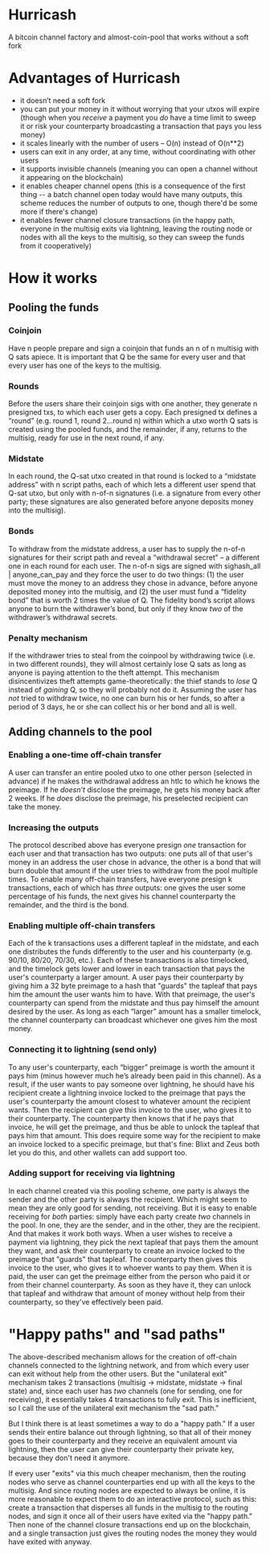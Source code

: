 # Hurricash
A bitcoin channel factory and almost-coin-pool that works without a soft fork

# Advantages of Hurricash

- it doesn’t need a soft fork
- you can put your money in it without worrying that your utxos will expire (though when you *receive* a payment you *do* have a time limit to sweep it or risk your counterparty broadcasting a transaction that pays you less money)
- it scales linearly with the number of users – O(n) instead of O(n**2)
- users can exit in any order, at any time, without coordinating with other users
- it supports invisible channels (meaning you can open a channel without it appearing on the blockchain)
- it enables cheaper channel opens (this is a consequence of the first thing -- a batch channel open today would have many outputs, this scheme reduces the number of outputs to one, though there'd be some more if there's change)
- it enables fewer channel closure transactions (in the happy path, everyone in the multisig exits via lightning, leaving the routing node or nodes with all the keys to the multisig, so they can sweep the funds from it cooperatively)

# How it works

## Pooling the funds

### Coinjoin

Have n people prepare and sign a coinjoin that funds an n of n multisig with Q sats apiece. It is important that Q be the same for every user and that every user has one of the keys to the multisig.

### Rounds

Before the users share their coinjoin sigs with one another, they generate n presigned txs, to which each user gets a copy. Each presigned tx defines a “round” (e.g. round 1, round 2...round n) within which a utxo worth Q sats is created using the pooled funds, and the remainder, if any, returns to the multisig, ready for use in the next round, if any.

### Midstate

In each round, the Q-sat utxo created in that round is locked to a “midstate address” with n script paths, each of which lets a different user spend that Q-sat utxo, but only with n-of-n signatures (i.e. a signature from every other party; these signatures are also generated before anyone deposits money into the multisig).

### Bonds

To withdraw from the midstate address, a user has to supply the n-of-n signatures for their script path and reveal a “withdrawal secret” – a different one in each round for each user. The n-of-n sigs are signed with sighash_all | anyone_can_pay and they force the user to do two things: (1) the user must move the money to an address they chose in advance, before anyone deposited money into the multisig, and (2) the user must fund a “fidelity bond” that is worth 2 times the value of Q. The fidelity bond’s script allows anyone to burn the withdrawer’s bond, but only if they know *two* of the withdrawer’s withdrawal secrets.

### Penalty mechanism

If the withdrawer tries to steal from the coinpool by withdrawing twice (i.e. in two different rounds), they will almost certainly lose Q sats as long as anyone is paying attention to the theft attempt. This mechanism disincentivizes theft attempts game-theoretically: the thief stands to *lose* Q instead of *gaining* Q, so they will probably not do it. Assuming the user has *not* tried to withdraw twice, no one can burn his or her funds, so after a period of 3 days, he or she can collect his or her bond and all is well.

## Adding channels to the pool

### Enabling a one-time off-chain transfer

A user can transfer an entire pooled utxo to one other person (selected in advance) if he makes the withdrawal address an htlc to which he knows the preimage. If he *doesn’t* disclose the preimage, he gets his money back after 2 weeks. If he *does* disclose the preimage, his preselected recipient can take the money.

### Increasing the outputs

The protocol described above has everyone presign *one* transaction for each user and that transaction has two outputs: one puts all of that user's money in an address the user chose in advance, the other is a bond that will burn double that amount if the user tries to withdraw from the pool multiple times. To enable many off-chain transfers, have everyone presign k transactions, each of which has *three* outputs: one gives the user some percentage of his funds, the next gives his channel counterparty the remainder, and the third is the bond.

### Enabling multiple off-chain transfers

Each of the k transactions uses a different tapleaf in the midstate, and each one distributes the funds differently to the user and his counterparty (e.g. 90/10, 80/20, 70/30, etc.). Each of these transactions is also timelocked, and the timelock gets lower and lower in each transaction that pays the user's counterparty a larger amount. A user pays their counterparty by giving him a 32 byte preimage to a hash that "guards" the tapleaf that pays him the amount the user wants him to have. With that preimage, the user's counterparty can spend from the midstate and thus pay himself the amount desired by the user. As long as each “larger” amount has a smaller timelock, the channel counterparty can broadcast whichever one gives him the most money.

### Connecting it to lightning (send only)

To any user's counterparty, each “bigger” preimage is worth the amount it pays him (minus however much he’s already been paid in this channel). As a result, if the user wants to pay someone over lightning, he should have his recipient create a lightning invoice locked to the preimage that pays the user's counterparty the amount closest to whatever amount the recipient wants. Then the recipient can give this invoice to the user, who gives it to their counterparty. The counterparty then knows that if he pays that invoice, he will get the preimage, and thus be able to unlock the tapleaf that pays him that amount. This does require some way for the recipient to make an invoice locked to a specific preimage, but that's fine: Blixt and Zeus both let you do this, and other wallets can add support too.

### Adding support for receiving via lightning

In each channel created via this pooling scheme, one party is always the sender and the other party is always the recipient. Which might seem to mean they are only good for sending, not receiving. But it is easy to enable receiving for *both* parties: simply have each party create *two* channels in the pool. In one, they are the sender, and in the other, they are the recipient. And that makes it work both ways. When a user wishes to receive a payment via lightning, they pick the next tapleaf that pays them the amount they want, and ask their counterparty to create an invoice locked to the preimage that "guards" that tapleaf. The counterparty then gives this invoice to the user, who gives it to whoever wants to pay them. When it is paid, the user can get the preimage either from the person who paid it or from their channel counterparty. As soon as they have it, they can unlock that tapleaf and withdraw that amount of money without help from their counterparty, so they've effectively been paid.

# "Happy paths" and "sad paths"

The above-described mechanism allows for the creation of off-chain channels connected to the lightning network, and from which every user can exit without help from the other users. But the "unilateral exit" mechanism takes 2 transactions (multisig -> midstate, midstate -> final state) and, since each user has *two* channels (one for sending, one for receiving), it essentially takes 4 transactions to fully exit. This is inefficient, so I call the use of the unilateral exit mechanism the "sad path."

But I think there is at least sometimes a way to do a "happy path." If a user sends their entire balance out through lightning, so that all of their money goes to their counterparty and they receive an equivalent amount via lightning, then the user can give their counterparty their private key, because they don't need it anymore.

If every user "exits" via this much cheaper mechanism, then the routing nodes who serve as channel counterparties end up with all the keys to the multisig. And since routing nodes are expected to always be online, it is more reasonable to expect them to do an interactive protocol, such as this: create a transaction that disperses all funds in the multisig to the routing nodes, and sign it once all of their users have exited via the "happy path." Then none of the channel closure transactions end up on the blockchain, and a single transaction just gives the routing nodes the money they would have exited with anyway.
